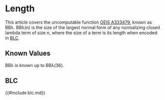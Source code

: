 # Length

This article covers the uncomputable function [OEIS
A333479](https://oeis.org/A333479), known as BBλ. BBλ(n) is the size of the
largest normal form of any normalizing closed lambda term of size n, where the
size of a term is its length when encoded in
[BLC](https://esolangs.org/wiki/Binary_lambda_calculus).

## Known Values

BBλ is known up to BBλ(36).

## BLC

{{#include blc.md}}
